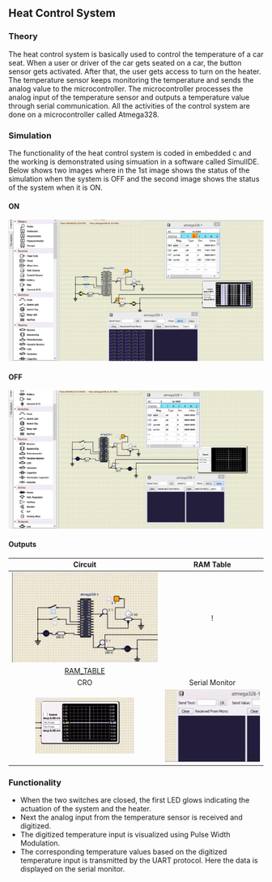 
## Heat Control System 

### Theory

The heat control system is basically used to control the temperature of a car seat. When a user or driver of the car gets seated on a car, the button sensor gets activated. After that, the user gets access to turn on the heater. The temperature sensor keeps monitoring the temperature and sends the analog value to the microcontroller. The microcontroller processes the analog input of the temperature sensor and outputs a temperature value through serial communication. All the activities of the control system are done on a microcontroller called Atmega328.

### Simulation

The functionality of the heat control system is coded in embedded c and the working is demonstrated using simuation in a software called SimulIDE.
Below shows two images where in the 1st image shows the status of the simulation when the system is OFF and the second image shows the status of the system when it is ON. 

#### ON
![ON](https://github.com/tejaswipriyanka/M2_HeatControlSystem/blob/main/simulation/Simulation_ON.PNG)

#### OFF
![OFF](https://github.com/tejaswipriyanka/M2_HeatControlSystem/blob/main/simulation/Simulation_OFF.PNG)

#### Outputs

|Circuit|RAM Table|
|:--:|:--:|
|![CIRCUIT](https://github.com/tejaswipriyanka/M2_HeatControlSystem/blob/main/simulation/Circuit.gif)|!
[RAM_TABLE](https://github.com/tejaswipriyanka/M2_HeatControlSystem/blob/main/simulation/RAM_table.gif)|
|CRO|Serial Monitor|
|![CRO](https://github.com/tejaswipriyanka/M2_HeatControlSystem/blob/main/simulation/Oscilloscope.gif)|![ON](https://github.com/tejaswipriyanka/M2_HeatControlSystem/blob/main/simulation/Serial_Monitor.gif)|

### Functionality 

* When the two switches are closed, the first LED glows indicating the actuation of the system and the heater.
* Next the analog input from the temperature sensor is received and digitized.
* The digitized temperature input is visualized using Pulse Width Modulation.
* The corresponding temperature values based on the digitized temperature input is transmitted by the UART protocol. Here the data is displayed on the serial monitor.
